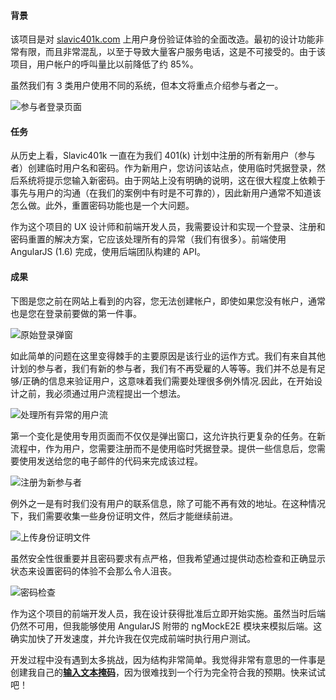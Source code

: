 #### 背景

该项目是对 <a href="https://www.slavic401k.com/account/sign-in/participant" target="_blank">slavic401k.com</a> 上用户身份验证体验的全面改造。最初的设计功能非常有限，而且非常混乱，以至于导致大量客户服务电话，这是不可接受的。由于该项目，用户帐户的呼叫量比以前降低了约 85%。

虽然我们有 3 类用户使用不同的系统，但本文将重点介绍参与者之一。

![参与者登录页面](./assets/img/401k-auth/login.png '参与者登录页面')

#### 任务

从历史上看，Slavic401k 一直在为我们 401(k) 计划中注册的所有新用户（参与者）创建临时用户名和密码。作为新用户，您访问该站点，使用临时凭据登录，然后系统将提示您输入新密码。由于网站上没有明确的说明，这在很大程度上依赖于事先与用户的沟通（在我们的案例中有时是不可靠的），因此新用户通常不知道该怎么做。此外，重置密码功能也是一个大问题。

作为这个项目的 UX 设计师和前端开发人员，我需要设计和实现一个登录、注册和密码重置的解决方案，它应该处理所有的异常（我们有很多）。前端使用 AngularJS (1.6) 完成，使用后端团队构建的 API。

#### 成果

下图是您之前在网站上看到的内容，您无法创建帐户，即使如果您没有帐户，通常也是您在登录前要做的第一件事。

![原始登录弹窗](./assets/img/401k-auth/login-old.png '原始登录弹窗')

如此简单的问题在这里变得棘手的主要原因是该行业的运作方式。我们有来自其他计划的参与者，我们有新的参与者，我们有不再受雇的人等等。我们并不总是有足够/正确的信息来验证用户，这意味着我们需要处理很多例外情况.因此，在开始设计之前，我必须通过用户流程提出一个想法。

![处理所有异常的用户流](./assets/img/401k-auth/ux-flow.png '处理所有异常的用户流')

第一个变化是使用专用页面而不仅仅是弹出窗口，这允许执行更复杂的任务。在新流程中，作为用户，您需要注册而不是使用临时凭据登录。提供一些信息后，您需要使用发送给您的电子邮件的代码来完成该过程。

![注册为新参与者](./assets/img/401k-auth/sign-up.gif '注册为新参与者')

例外之一是有时我们没有用户的联系信息，除了可能不再有效的地址。在这种情况下，我们需要收集一些身份证明文件，然后才能继续前进。

![上传身份证明文件](./assets/img/401k-auth/upload.gif '上传身份证明文件')

虽然安全性很重要并且密码要求有点严格，但我希望通过提供动态检查和正确显示状态来设置密码的体验不会那么令人沮丧。

![密码检查](./assets/img/401k-auth/password-check.gif '密码检查')

作为这个项目的前端开发人员，我在设计获得批准后立即开始实施。虽然当时后端仍然不可用，但我能够使用 AngularJS 附带的 ngMockE2E 模块来模拟后端。这确实加快了开发速度，并允许我在仅完成前端时执行用户测试。

开发过程中没有遇到太多挑战，因为结构非常简单。我觉得非常有意思的一件事是创建我自己的<b>[输入文本掩码](https://github.com/suneric1/input-mask)</b>，因为很难找到一个行为完全符合我的预期。快来试试吧！
